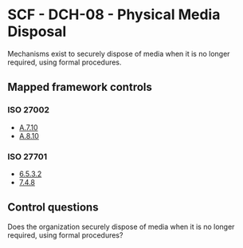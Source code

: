 # SCF - DCH-08 - Physical Media Disposal
Mechanisms exist to securely dispose of media when it is no longer required, using formal procedures. 
## Mapped framework controls
### ISO 27002
- [A.7.10](../iso27002/a-7.md#a710)
- [A.8.10](../iso27002/a-8.md#a810)
  
### ISO 27701
- [6.5.3.2](../iso27701/6532.md)
- [7.4.8](../iso27701/748.md)
  
## Control questions
Does the organization securely dispose of media when it is no longer required, using formal procedures? 
  